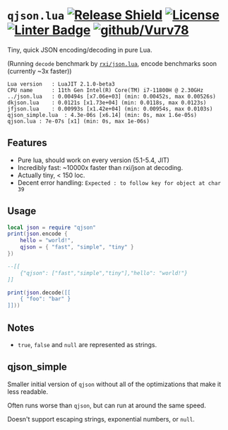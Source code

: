 # `qjson.lua` [![Release Shield](https://img.shields.io/github/v/release/Vurv78/qjson.lua?include_prereleases)](https://github.com/Vurv78/qjson.lua/releases/latest) [![License](https://img.shields.io/github/license/Vurv78/qjson.lua?color=red)](https://opensource.org/licenses/MIT) [![Linter Badge](https://github.com/Vurv78/qjson.lua/workflows/Run%20Lest/badge.svg)](https://github.com/Vurv78/qjson.lua/actions) [![github/Vurv78](https://img.shields.io/discord/824727565948157963?label=Discord&logo=discord&logoColor=ffffff&labelColor=7289DA&color=2c2f33)](https://discord.gg/yXKMt2XUXm)

Tiny, quick JSON encoding/decoding in pure Lua.

(Running `decode` benchmark by [`rxi/json.lua`](https://github.com/rxi/json.lua), encode benchmarks soon (currently ~3x faster))
```
Lua version   : LuaJIT 2.1.0-beta3
CPU name      : 11th Gen Intel(R) Core(TM) i7-11800H @ 2.30GHz
../json.lua   : 0.00494s [x7.06e+03] (min: 0.00452s, max 0.00526s)
dkjson.lua    : 0.0121s [x1.73e+04] (min: 0.0118s, max 0.0123s)
jfjson.lua    : 0.00993s [x1.42e+04] (min: 0.00954s, max 0.0103s)
qjson_simple.lua  : 4.3e-06s [x6.14] (min: 0s, max 1.6e-05s)
qjson.lua : 7e-07s [x1] (min: 0s, max 1e-06s)
```

## Features
* Pure lua, should work on every version (5.1-5.4, JIT)
* Incredibly fast: ~10000x faster than rxi/json at decoding.
* Actually tiny, < 150 loc.
* Decent error handling: `Expected : to follow key for object at char 39`

## Usage
```lua
local json = require "qjson"
print(json.encode {
	hello = "world!",
	qjson = { "fast", "simple", "tiny" }
})

--[[
	{"qjson": ["fast","simple","tiny"],"hello": "world!"}
]]

print(json.decode([[
	{ "foo": "bar" }
]]))
```

## Notes
* `true`, `false` and `null` are represented as strings.

## qjson_simple

Smaller initial version of `qjson` without all of the optimizations that make it less readable.

Often runs worse than `qjson`, but can run at around the same speed.

Doesn't support escaping strings, exponential numbers, or `null`.